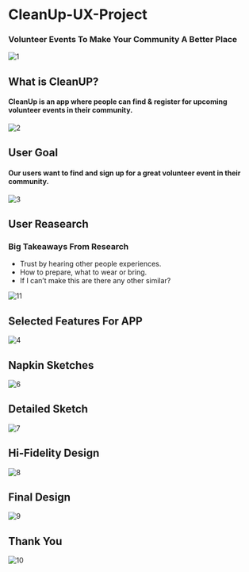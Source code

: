 # CleanUp-UX-Project
### Volunteer Events To Make Your Community A Better Place
![1](https://github.com/swikriti04/CleanUp-UX-Project/blob/main/1.png)

## What is CleanUP?
#### CleanUp is an app where people can find & register for upcoming volunteer events in their community.

![2](https://github.com/swikriti04/CleanUp-UX-Project/blob/main/2.png)

## User Goal
#### Our users want to find and sign up for a great volunteer event in their community.

![3](https://github.com/swikriti04/CleanUp-UX-Project/blob/main/3.png)

## User Reasearch
### Big Takeaways From Research
- Trust by hearing other people experiences.
- How to prepare, what to wear or bring.
- If I can’t make this are there any other similar?

![11](https://github.com/swikriti04/CleanUp-UX-Project/blob/main/11.png)

## Selected Features For APP
![4](https://github.com/swikriti04/CleanUp-UX-Project/blob/main/4.png)

## Napkin Sketches
![6](https://github.com/swikriti04/CleanUp-UX-Project/blob/main/6.png)

## Detailed Sketch
![7](https://github.com/swikriti04/CleanUp-UX-Project/blob/main/7.png)

## Hi-Fidelity Design
![8](https://github.com/swikriti04/CleanUp-UX-Project/blob/main/8.png)

## Final Design 
![9](https://github.com/swikriti04/CleanUp-UX-Project/blob/main/9.png)

## Thank You
![10](https://github.com/swikriti04/CleanUp-UX-Project/blob/main/10.png)
